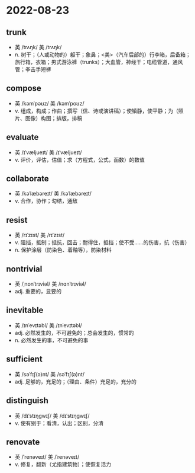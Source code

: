 # 2022-08-23

## trunk
- 英 /trʌŋk/ 美 /trʌŋk/
- n. 树干；（人或动物的）躯干；象鼻；<美>（汽车后部的）行李箱，后备箱；旅行箱，衣箱；男式游泳裤（trunks）；大血管，神经干；电缆管道，通风管；拳击手短裤

## compose
- 英 /kəmˈpəʊz/ 美 /kəmˈpoʊz/
- v. 组成，构成；作曲；撰写（信、诗或演讲稿）；使镇静，使平静；为（照片、图像）构图；排版，排稿

## evaluate
- 英 /ɪˈvæljueɪt/ 美 /ɪˈvæljueɪt/
- v. 评价，评估，估值；求（方程式，公式，函数）的数值

## collaborate
- 英 /kəˈlæbəreɪt/ 美 /kəˈlæbəreɪt/
- v. 合作，协作；勾结，通敌

## resist
- 英 /rɪˈzɪst/ 美 /rɪˈzɪst/
- v. 阻挡，抵制；抵抗，回击；耐得住，抵挡；使不受……的伤害，抗（伤害）
- n. 保护涂层（防染色、着釉等），防染材料

## nontrivial
- 英 /ˌnɒnˈtrɪviəl/ 美 /nɑnˈtrɪviəl/
- adj. 重要的，显要的

## inevitable
- 英 /ɪnˈevɪtəbl/ 美 /ɪnˈevɪtəbl/
- adj. 必然发生的，不可避免的；总会发生的，惯常的
- n. 必然发生的事，不可避免的事

## sufficient
- 英 /səˈfɪʃ(ə)nt/ 美 /səˈfɪʃ(ə)nt/
- adj. 足够的，充足的；（理由、条件）充足的，充分的

## distinguish
- 英 /dɪˈstɪŋɡwɪʃ/ 美 /dɪˈstɪŋɡwɪʃ/
- v. 使有别于；看清，认出；区别，分清

## renovate
- 英 /ˈrenəveɪt/ 美 /ˈrenəveɪt/
- v. 修复，翻新（尤指建筑物）；使恢复活力
